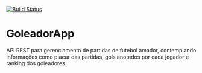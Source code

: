 [![Build Status](https://travis-ci.org/murillocg/goleador.svg?branch=master)](https://travis-ci.org/murillocg/goleador)

# GoleadorApp

API REST para gerenciamento de partidas de futebol amador, contemplando informações como placar das partidas, gols anotados por cada jogador e ranking dos goleadores.

